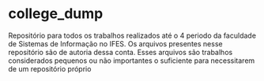 # college_dump
Repositório para todos os trabalhos realizados até o 4 periodo da faculdade de Sistemas de Informação no IFES.
Os arquivos presentes nesse repositório são de autoria dessa conta.
Esses arquivos são trabalhos considerados pequenos ou não importantes o suficiente para necessitarem de um repositório próprio
